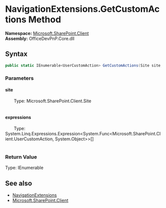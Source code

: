 # NavigationExtensions.GetCustomActions Method  
  

**Namespace:** [Microsoft.SharePoint.Client](Microsoft.SharePoint.Client.md)  
**Assembly:** OfficeDevPnP.Core.dll  
## Syntax
```C#
public static IEnumerable<UserCustomAction> GetCustomActions(Site site, Expression<Func<UserCustomAction, Object>>[] expressions)
```
### Parameters
#### site  
&emsp;&emsp;Type: Microsoft.SharePoint.Client.Site  
&emsp;&emsp;  

  

#### expressions  
&emsp;&emsp;Type: System.Linq.Expressions.Expression<System.Func<Microsoft.SharePoint.Client.UserCustomAction, System.Object>>[]  
&emsp;&emsp;  

  

### Return Value
Type: IEnumerable<UserCustomAction>  

## See also
- [NavigationExtensions](Microsoft.SharePoint.Client.NavigationExtensions.md) 
- [Microsoft.SharePoint.Client](Microsoft.SharePoint.Client.md) 
